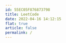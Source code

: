 ```yaml
---
id: 55EC05F876873798
title: LeetCode
date: 2022-04-16 14:12:15
flat: true
article: false
permalink: /
---
```

